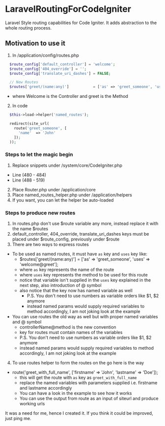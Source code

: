 # LaravelRoutingForCodeIgniter
Laravel Style routing capabilities for Code Igniter. It adds abstraction to the whole routing process.

## Motivation to use it ##
1. In /application/config/routes.php
```php
  $route_config['default_controller'] = 'welcome';
  $route_config['404_override'] = '';
  $route_config['translate_uri_dashes'] = FALSE;

  // New Routes
  $routes['greet/(name:any)']           = ['as' => 'greet_someone', 'uses' => 'welcome@greet'];
```
  * where Welcome is the Controller and greet is the Method
  
2. In code
```php
  $this->load->helper('named_routes');

  redirect(site_url(
    route('greet_someone', [
      'name'  => 'John'
    ]);
  ));
```


### Steps to let the magic begin ###
1. Replace snippets under /system/core/CodeIgniter.php
  * Line (480 - 484)
  * Line (488 - 519)
2. Place Router.php under /application/core
3. Place named_routes_helper.php under /application/helpers
4. If you want, you can let the helper be auto-loaded

### Steps to produce new routes ###
1. In routes.php don't use $route variable any more, instead replace it with the name $routes
2. default_controller, 404_override, translate_uri_dashes keys must be placed under $route_config, previously under $route
3. There are two ways to express routes
  * To be used as named routes, it must have `as` key and `uses` key like: 
    * $routes['greet/(name:any)'] = ['as' => 'greet_someone', 'uses' => 'welcome@greet'];
    * where `as` key represents the name of the route
    * where `uses` key represents the method to be used for this route
    * notice that variable isn't supplied in the `uses` key explained in the next step, also introduction of @ symbol
    * also notice that the key now has named variable as well
      * P.S. You don't need to use numbers as variable orders like $1, $2 anymore
      * instead named params would supply required variables to method accordingly, I am not joking look at the example
  * You can use routes the old way as well but with proper named variables and @ symbol
    * controllerName@method is the new convention
    * key for routes must contain names of the variables
    * P.S. You don't need to use numbers as variable orders like $1, $2 anymore
    * instead named params would supply required variables to method accordingly, I am not joking look at the example
4. To use routes helper to form the routes on the go here is the way
  * route('greet_with_full_name', ['firstname' => 'John', 'lastname' => 'Doe']);
    * this will get the route with `as` key as `greet_with_full_name`
    * replace the named variables with parameters supplied i.e. firstname and lastname accordingly
    * You can have a look in the example to see how it works
    * You can use the output from route as an input of siteurl and produce working urls

It was a need for me, hence I created it. If you think it could be improved, just ping me.